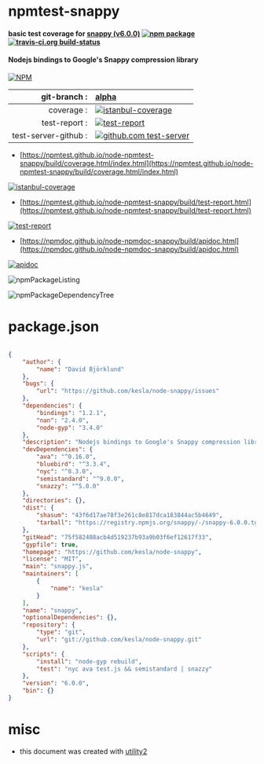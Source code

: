 # npmtest-snappy

#### basic test coverage for  [snappy (v6.0.0)](https://github.com/kesla/node-snappy)  [![npm package](https://img.shields.io/npm/v/npmtest-snappy.svg?style=flat-square)](https://www.npmjs.org/package/npmtest-snappy) [![travis-ci.org build-status](https://api.travis-ci.org/npmtest/node-npmtest-snappy.svg)](https://travis-ci.org/npmtest/node-npmtest-snappy)

#### Nodejs bindings to Google's Snappy compression library

[![NPM](https://nodei.co/npm/snappy.png?downloads=true&downloadRank=true&stars=true)](https://www.npmjs.com/package/snappy)

| git-branch : | [alpha](https://github.com/npmtest/node-npmtest-snappy/tree/alpha)|
|--:|:--|
| coverage : | [![istanbul-coverage](https://npmtest.github.io/node-npmtest-snappy/build/coverage.badge.svg)](https://npmtest.github.io/node-npmtest-snappy/build/coverage.html/index.html)|
| test-report : | [![test-report](https://npmtest.github.io/node-npmtest-snappy/build/test-report.badge.svg)](https://npmtest.github.io/node-npmtest-snappy/build/test-report.html)|
| test-server-github : | [![github.com test-server](https://npmtest.github.io/node-npmtest-snappy/GitHub-Mark-32px.png)](https://npmtest.github.io/node-npmtest-snappy/build/app/index.html) | | build-artifacts : | [![build-artifacts](https://npmtest.github.io/node-npmtest-snappy/glyphicons_144_folder_open.png)](https://github.com/npmtest/node-npmtest-snappy/tree/gh-pages/build)|

- [https://npmtest.github.io/node-npmtest-snappy/build/coverage.html/index.html](https://npmtest.github.io/node-npmtest-snappy/build/coverage.html/index.html)

[![istanbul-coverage](https://npmtest.github.io/node-npmtest-snappy/build/screenCapture.buildCi.browser.%252Ftmp%252Fbuild%252Fcoverage.lib.html.png)](https://npmtest.github.io/node-npmtest-snappy/build/coverage.html/index.html)

- [https://npmtest.github.io/node-npmtest-snappy/build/test-report.html](https://npmtest.github.io/node-npmtest-snappy/build/test-report.html)

[![test-report](https://npmtest.github.io/node-npmtest-snappy/build/screenCapture.buildCi.browser.%252Ftmp%252Fbuild%252Ftest-report.html.png)](https://npmtest.github.io/node-npmtest-snappy/build/test-report.html)

- [https://npmdoc.github.io/node-npmdoc-snappy/build/apidoc.html](https://npmdoc.github.io/node-npmdoc-snappy/build/apidoc.html)

[![apidoc](https://npmdoc.github.io/node-npmdoc-snappy/build/screenCapture.buildCi.browser.%252Ftmp%252Fbuild%252Fapidoc.html.png)](https://npmdoc.github.io/node-npmdoc-snappy/build/apidoc.html)

![npmPackageListing](https://npmtest.github.io/node-npmtest-snappy/build/screenCapture.npmPackageListing.svg)

![npmPackageDependencyTree](https://npmtest.github.io/node-npmtest-snappy/build/screenCapture.npmPackageDependencyTree.svg)



# package.json

```json

{
    "author": {
        "name": "David Björklund"
    },
    "bugs": {
        "url": "https://github.com/kesla/node-snappy/issues"
    },
    "dependencies": {
        "bindings": "1.2.1",
        "nan": "2.4.0",
        "node-gyp": "3.4.0"
    },
    "description": "Nodejs bindings to Google's Snappy compression library",
    "devDependencies": {
        "ava": "^0.16.0",
        "bluebird": "^3.3.4",
        "nyc": "^8.3.0",
        "semistandard": "^9.0.0",
        "snazzy": "^5.0.0"
    },
    "directories": {},
    "dist": {
        "shasum": "43f6d17ae78f3e261c8e817dca183844ac5b4649",
        "tarball": "https://registry.npmjs.org/snappy/-/snappy-6.0.0.tgz"
    },
    "gitHead": "75f582408acb4d519237b93a9b03f6ef12617f33",
    "gypfile": true,
    "homepage": "https://github.com/kesla/node-snappy",
    "license": "MIT",
    "main": "snappy.js",
    "maintainers": [
        {
            "name": "kesla"
        }
    ],
    "name": "snappy",
    "optionalDependencies": {},
    "repository": {
        "type": "git",
        "url": "git://github.com/kesla/node-snappy.git"
    },
    "scripts": {
        "install": "node-gyp rebuild",
        "test": "nyc ava test.js && semistandard | snazzy"
    },
    "version": "6.0.0",
    "bin": {}
}
```



# misc
- this document was created with [utility2](https://github.com/kaizhu256/node-utility2)
